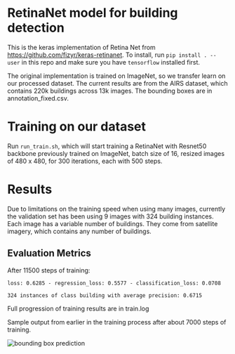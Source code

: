 # RetinaNet model for building detection

This is the keras implementation of Retina Net from https://github.com/fizyr/keras-retinanet. To install, run `pip install . --user` in this repo and make sure you have `tensorflow` installed first.

The original implementation is trained on ImageNet, so we transfer learn on our processed dataset.
The current results are from the AIRS dataset, which contains 220k buildings across 13k images. The bounding boxes are in annotation_fixed.csv.

# Training on our dataset
Run `run_train.sh`, which will start training a RetinaNet with Resnet50 backbone previously trained on ImageNet, batch size of 16, resized images of 480 x 480, for 300 iterations, each with 500 steps.

# Results

Due to limitations on the training speed when using many images, currently the validation set has been using 9 images with 324 building instances. Each image has a variable number of buildings. They come from satellite imagery, which contains any number of buildings.

## Evaluation Metrics

After 11500 steps of training:

`loss: 0.6285 - regression_loss: 0.5577 - classification_loss: 0.0708`

`324 instances of class building with average precision: 0.6715`

Full progression of training results are in train.log

Sample output from earlier in the training process after about 7000 steps of training.

![bounding box prediction](example_output/drawn_bboxes.png?raw=true "Predicted building bounding boxes")